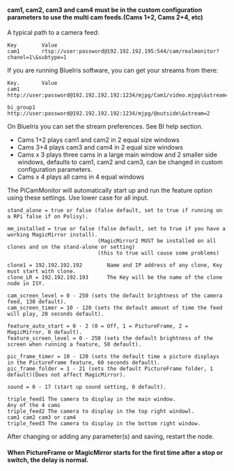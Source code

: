 #### cam1, cam2, cam3 and cam4 must be in the custom configuration parameters to use the multi cam feeds.(Cams 1+2, Cams 2+4, etc)

A typical path to a camera feed:

    Key        Value
    cam1       rtsp://user:password@192.192.192.195:544/cam/realmonitor?chanel=1\&subtype=1
    
If you are running BlueIris software, you can get your streams from there:

    Key.       Value
    cam1       http://user:password@192.192.192.192:1234/mjpg/Cam1/video.mjpg\&stream=2
    
    bi_group1  http://user:password@192.192.192.192:1234/mjpg/@outside\&stream=2
    
On BlueIris you can set the stream preferences. See BI help section.

- Cams 1+2 plays cam1 and cam2 in 2 equal size windows
- Cams 3+4 plays cam3 and cam4 in 2 equal size windows
- Cams x 3 plays three cams in a large main window and 2 smaller side windows, defaults to cam1, cam2 and cam3, can be changed in custom configuration parameters.
- Cams x 4 plays all cams in 4 equal windows

The PiCamMonitor will automatically start up and run the feature option using these settings. Use lower case for all input.

    stand_alone = true or false (false default, set to true if running on a RPi false if on Polisy).
    
    mm_installed = true or false (false default, set to true if you have a working MagicMirror install).
                                 (MagicMirror2 MUST be installed on all clones and on the stand-alone or setting)
                                 (this to true will cause some problems)
                                 
    clone1 = 192.192.192.192        Name and IP address of any clone, Key must start with clone.
    clone_LR = 192.192.192.193      The Key will be the name of the clone node in ISY.
    
    cam_screen_level = 0 - 250 (sets the default brightness of the camera feed, 130 default).
    cam_screen_timer = 10 - 120 (sets the default amount of time the feed will play, 20 seconds default).
    
    feature_auto_start = 0 - 2 (0 = Off, 1 = PictureFrame, 2 = MagicMirror, 0 default).
    feature_screen_level = 0 - 250 (sets the default brightness of the screen when running a feature, 50 default).
    
    pic_frame_timer = 10 - 120 (sets the default time a picture displays in the PictureFrame feature, 60 seconds default).
    pic_frame_folder = 1 - 21 (sets the default PictureFrame folder, 1 default)(Does not affect MagicMirror).
    
    sound = 0 - 17 (start up sound setting, 0 default).
    
    triple_feed1 The camera to display in the main window.                Any of the 4 cams
    triple_feed2 The camera to display in the top right windowl.       cam1 cam2 cam3 or cam4
    triple_feed3 The camera to display in the bottom right window. 

After changing or adding any parameter(s) and saving, restart the node.

#### When PictureFrame or MagicMirror starts for the first time after a stop or switch, the delay is normal.
